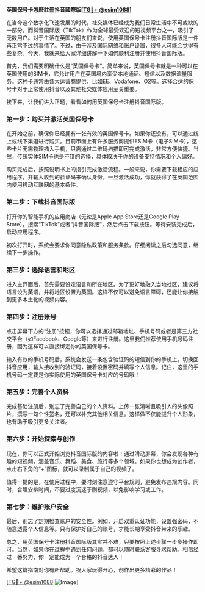 **英国保号卡怎麽註冊抖音國際版[[TG💪+ @esim1088](https://t.me/s/esim1088)]**

在当今这个数字化飞速发展的时代，社交媒体已经成为我们日常生活中不可或缺的一部分。而抖音国际版（TikTok）作为全球最受欢迎的短视频平台之一，吸引了无数用户。对于生活在英国的朋友们来说，使用英国保号卡注册抖音国际版是一件再正常不过的事情了。不过，由于涉及国际网络和账户设置，很多人可能会觉得有些复杂。今天，我就来给大家详细讲解一下如何顺利注册并使用抖音国际版。

首先，我们需要明确什么是“英国保号卡”。简单来说，英国保号卡就是一种可以在英国使用的SIM卡，它允许用户在英国境内享受本地通话、短信以及数据流量服务。这种卡通常由各大运营商提供，比如EE、Vodafone、O2等。选择合适的保号卡对于正常使用抖音以及其他社交媒体应用至关重要。

接下来，让我们进入正题，看看如何用英国保号卡注册抖音国际版。

### **第一步：购买并激活英国保号卡**
在开始之前，确保你已经拥有一张有效的英国保号卡。如果你还没有，可以通过线上或线下渠道进行购买。目前市面上有许多服务商提供ESIM卡（电子SIM卡），这些卡片无需物理插入手机，只需通过二维码扫描即可完成激活，非常方便快捷。当然，传统实体SIM卡也是不错的选择，具体取决于你的设备支持情况和个人偏好。

购买完成后，按照说明书上的指引完成激活流程。一般来说，你需要下载相应的应用程序，并输入收到的验证码来确认身份。一旦激活成功，你就获得了在英国范围内使用移动互联网的基本条件。

### **第二步：下载抖音国际版**
打开你的智能手机的应用商店（无论是Apple App Store还是Google Play Store），搜索“TikTok”或者“抖音国际版”，然后点击下载按钮。等待安装完成后，启动应用程序。

初次打开时，系统会要求你同意隐私政策和服务条款。仔细阅读之后勾选同意，继续下一步操作。

### **第三步：选择语言和地区**
进入主界面后，首先需要设定语言和所在地区。为了更好地融入当地社区，建议将语言设为英语，并将地区设置为英国。这样不仅可以避免语言障碍，还能让你接触到更多本土化的视频内容。

### **第四步：注册账号**
点击屏幕下方的“注册”按钮，你可以选择通过邮箱地址、手机号码或者是第三方社交平台（如Facebook、Google等）来进行注册。这里我们推荐使用手机号码注册，因为这样可以直接绑定你的英国保号卡。

输入有效的手机号码后，系统会发送一条包含验证码的短信到你的手机上。切换回抖音应用，输入接收到的验证码，接着设置密码并填写个人信息。记住，这里的手机号码一定要是你实际使用的英国保号卡对应的号码哦！

### **第五步：完善个人资料**
完成基础注册后，别忘了完善自己的个人资料。上传一张清晰且吸引人的头像照片，撰写一句个性签名，还可以补充其他相关信息。这样做不仅能提升个人形象，也有助于吸引更多关注者。

### **第六步：开始探索与创作**
现在，你可以正式开始浏览抖音国际版的内容啦！通过滑动屏幕，你会发现各种有趣的短视频，涵盖音乐、舞蹈、美食、旅行等多个领域。如果你也想成为创作者，点击右下角的“+”图标，就可以录制属于自己的视频了。

值得一提的是，在使用过程中，要时刻注意遵守平台规则，避免发布违规内容。同时，合理安排时间，不要过度沉迷于刷视频，以免影响学习或工作。

### **第七步：维护账户安全**
最后，别忘了定期检查账户的安全性。例如，开启双重认证功能，设置强密码，不随意透露个人信息等。只有保护好自己的账号，才能长期享受抖音带来的乐趣。

总之，用英国保号卡注册抖音国际版其实并不难，只要按照上述步骤一步步操作即可。当然，如果你在过程中遇到任何问题，都可以随时联系客服寻求帮助。相信经过一番努力，你一定能成为一个合格的抖音达人！

希望这篇指南对你有所帮助。祝大家玩得开心，创作出更多精彩的作品！

[[TG💪+ @esim1088](https://t.me/s/esim1088) ![Image](https://i.postimg.cc/4NQfJmqS/Snipaste-2025-05-13-00-14-12.png)]